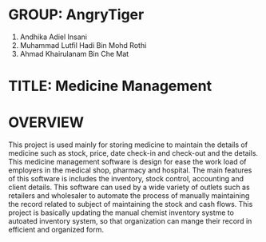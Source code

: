 # __GROUP:__ AngryTiger
1.	Andhika Adiel Insani
2.	Muhammad Lutfil Hadi Bin Mohd Rothi
3.	Ahmad Khairulanam Bin Che Mat

# __TITLE:__ Medicine Management 

# OVERVIEW
This project is used mainly for storing medicine to maintain the details of medicine such as stock, price, date check-in and check-out and the details. This medicine management software is design for ease the work load of employers in the medical shop, pharmacy and hospital. The main features of this software is includes the inventory, stock control, accounting and client details. This software can used by a wide variety of outlets such as retailers and wholesaler to automate the process of manually maintaining the record related to subject of maintaining the stock and cash flows. This project is basically updating the manual chemist inventory systme to autoated inventory system, so that organization can mange their record in efficient and organized form.
